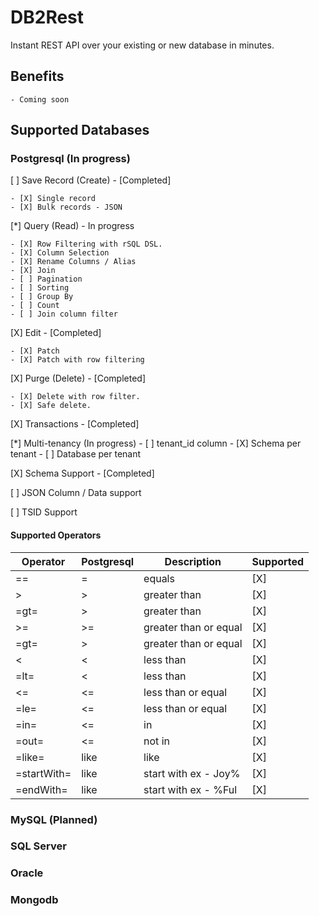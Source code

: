 # DB2Rest
Instant REST API over your existing or new database in minutes. 

## Benefits
    - Coming soon

## Supported Databases

### Postgresql (In progress)

[ ] Save Record (Create) -  [Completed]

    - [X] Single record
    - [X] Bulk records - JSON 


[*] Query (Read)  - In progress

    - [X] Row Filtering with rSQL DSL.
    - [X] Column Selection
    - [X] Rename Columns / Alias
    - [X] Join
    - [ ] Pagination
    - [ ] Sorting
    - [ ] Group By
    - [ ] Count
    - [ ] Join column filter


[X] Edit - [Completed]

    - [X] Patch
    - [X] Patch with row filtering
     
    
[X] Purge (Delete) - [Completed]

    - [X] Delete with row filter.
    - [X] Safe delete.

[X] Transactions - [Completed]

[*] Multi-tenancy (In progress)
    - [ ] tenant_id column
    - [X] Schema per tenant
    - [ ] Database per tenant

[X] Schema Support - [Completed]

[ ] JSON Column / Data support


[ ] TSID Support

#### Supported Operators

| Operator    | Postgresql    | Description             | Supported |
|-------------|---------------|-------------------------|-----------|
| ==          | =             | equals                  | [X]       |
| >           | >             | greater than            | [X]       |
| =gt=        | >             | greater than            | [X]       |
| >=          | >=            | greater than or equal   | [X]       |
| =gt=        | >             | greater than or equal   | [X]       |
| <           | <             | less than               | [X]       |
| =lt=        | <             | less than               | [X]       |
| <=          | <=            | less than or equal      | [X]       |
| =le=        | <=            | less than or equal      | [X]       |
| =in=        | <=            | in                      | [X]       |
| =out=       | <=            | not in                  | [X]       |
| =like=      | like          | like                    | [X]       |
| =startWith= | like          | start with ex - Joy%    | [X]       |
| =endWith=   | like          | start with ex - %Ful    | [X]       |

### MySQL (Planned)

### SQL Server 

### Oracle 


### Mongodb





